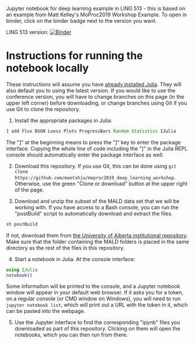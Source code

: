 Jupyter notebook for deep learning example in LING 513 - this is based on an example from Matt Kelley's MoProc2019 Workshop Example. To open in binder, click on the binder badge next to the version you want.

LING 513 version: [![Binder](https://mybinder.org/badge_logo.svg)](https://mybinder.org/v2/gh/maetshju/moproc2019_deep_learning_workshop/workshop_final)

# Instructions for running the notebook locally

These instructions will assume you have [already installed Julia](https://julialang.org/downloads/). They will also default you to using the latest version. If you would like to use the conference version, you will have to change branches on this page (in the upper left corner) before downloading, or change branches using Git if you use Git to clone the repository.

1. Install the appropriate packages in Julia:

  ```julia
] add Flux BSON Loess Plots ProgressBars Random Statistics IJulia
```

  The "]" at the beginning means to press the "]" key to enter the package interface. Copying the whole line of code including the "]" in the Julia REPL console should automatically enter the package interface as well.

2. Download this repository. If you use Git, this can be done using `git clone https://github.com/maetshju/moproc2019_deep_learning_workshop`. Otherwise, use the green "Clone or download" button at the upper right of the page.

3. Download and unzip the subset of the MALD data set that we will be working with. If you have access to a Bash console, you can run the "postBuild" script to automatically download and extract the files.

```bash
sh postBuild
```

  If not, download them from [the University of Alberta institutional repository](https://doi.org/10.7939/r3-b7v0-dy61). Make sure that the folder containing the MALD folders is placed in the same directory as the rest of the files in this repository.

4. Start a notebook in Julia. At the console interface:

  ```julia
using IJulia
notebook()
```

  Some information will be printed to the console, and a Jupyter notebook window will appear in your default web browser. If it asks you for a token, on a regular console (or CMD window on Windows), you will need to run `jupyter notebook list`, which will print out a URL with the token in it, which can be pasted into the webpage.

5. Use the Jupyter interface to find the corresponding "ipynb" files you downloaded as part of this repository. Clicking on them will open the notebooks, which you can then run from there.
